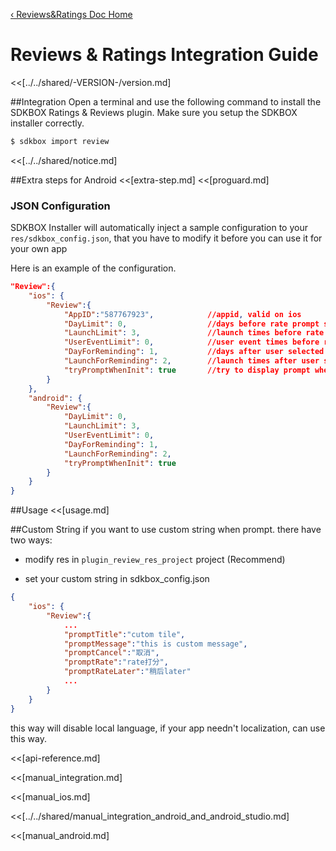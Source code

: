 [&#8249; Reviews&Ratings Doc Home](./)

<h1>Reviews & Ratings Integration Guide</h1>
<<[../../shared/-VERSION-/version.md]


##Integration
Open a terminal and use the following command to install the SDKBOX Ratings & Reviews plugin. Make sure you setup the SDKBOX installer correctly.
```bash
$ sdkbox import review
```

<<[../../shared/notice.md]

##Extra steps for Android
<<[extra-step.md]
<<[proguard.md]

<!--## Configuration
<<[../../shared/sdkbox_cloud.md]
<<[../../shared/remote_application_config.md]-->

### JSON Configuration
SDKBOX Installer will automatically inject a sample configuration to your `res/sdkbox_config.json`, that you have to modify it before you can use it for your own app

Here is an example of the configuration.
```json
"Review":{
    "ios": {
        "Review":{
            "AppID":"587767923",            //appid, valid on ios
            "DayLimit": 0,                  //days before rate prompt show
            "LaunchLimit": 3,               //launch times before rate prompt show
            "UserEventLimit": 0,            //user event times before rate prompt show, user event increase by invoke userDidSignificantEvent
            "DayForReminding": 1,           //days after user selected reminding later button
            "LaunchForReminding": 2,        //launch times after user selected reminding later button
            "tryPromptWhenInit": true       //try to display prompt when plugin initialization
        }
    },
    "android": {
        "Review":{
            "DayLimit": 0,
            "LaunchLimit": 3,
            "UserEventLimit": 0,
            "DayForReminding": 1,
            "LaunchForReminding": 2,
            "tryPromptWhenInit": true
        }
    }
}
```

<!--<<[sdkbox-config-encrypt.md]-->

##Usage
<<[usage.md]

##Custom String
if you want to use custom string when prompt. there have two ways:

 - modify res in `plugin_review_res_project` project (Recommend)

 - set your custom string in sdkbox_config.json

```json
{
    "ios": {
        "Review":{
            ...
            "promptTitle":"cutom tile",
            "promptMessage":"this is custom message",
            "promptCancel":"取消",
            "promptRate":"rate打分",
            "promptRateLater":"稍后later"
            ...
        }
    }
}
```

this way will disable local language, if your app needn't localization, can use this way.


<<[api-reference.md]

<<[manual_integration.md]

<<[manual_ios.md]

<<[../../shared/manual_integration_android_and_android_studio.md]

<<[manual_android.md]
